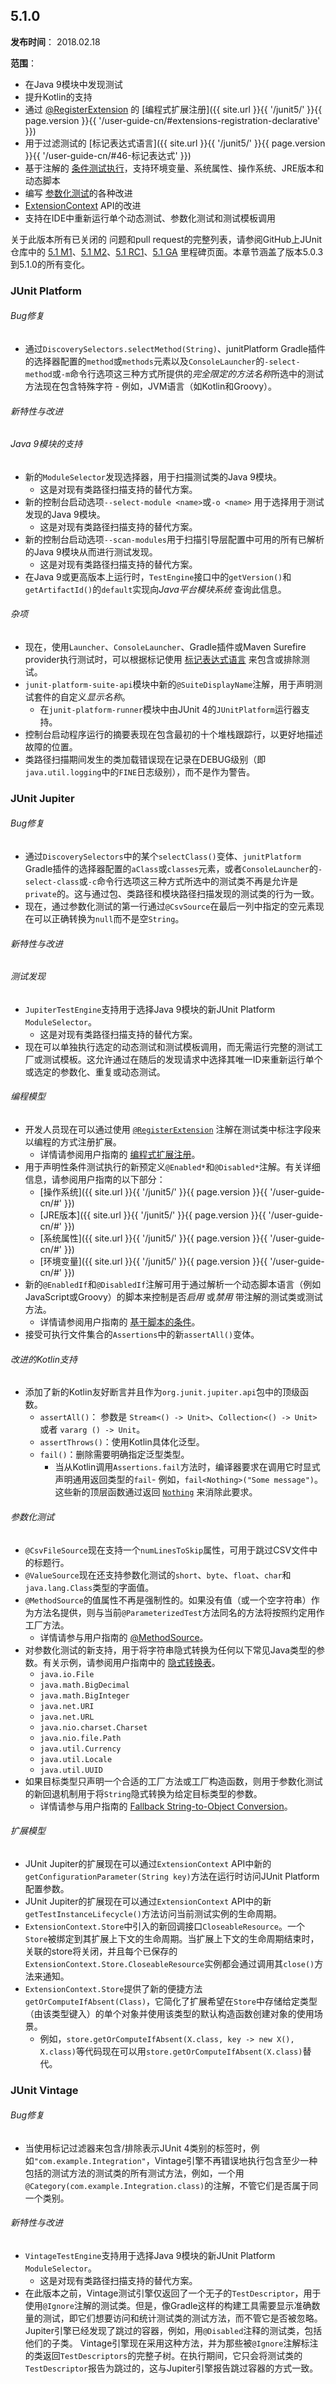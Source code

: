 ## 5.1.0

**发布时间**： 2018.02.18

**范围**：

- 在Java 9模块中发现测试
- 提升Kotlin的支持
- 通过 [@RegisterExtension](https://junit.org/junit5/docs/5.1.0/api/org/junit/jupiter/api/extension/RegisterExtension.html) 的 [编程式扩展注册]({{ site.url }}{{ '/junit5/' }}{{ page.version }}{{ '/user-guide-cn/#extensions-registration-declarative' }})
- 用于过滤测试的 [标记表达式语言]({{ site.url }}{{ '/junit5/' }}{{ page.version }}{{ '/user-guide-cn/#46-标记表达式' }})
- 基于注解的 [条件测试执行]()，支持环境变量、系统属性、操作系统、JRE版本和动态脚本
- 编写 [参数化测试]()的各种改进
- [ExtensionContext](https://junit.org/junit5/docs/5.1.0/api/org/junit/jupiter/api/extension/ExtensionContext.html) API的改进
- 支持在IDE中重新运行单个动态测试、参数化测试和测试模板调用


关于此版本所有已关闭的 问题和pull request的完整列表，请参阅GitHub上JUnit仓库中的 [5.1 M1](https://github.com/junit-team/junit5/milestone/14?closed=1)、[5.1 M2](https://github.com/junit-team/junit5/milestone/18?closed=1)、[5.1 RC1](https://github.com/junit-team/junit5/milestone/19?closed=1)、[5.1 GA](https://github.com/junit-team/junit5/milestone/20?closed=1) 里程碑页面。本章节涵盖了版本5.0.3到5.1.0的所有变化。

### JUnit Platform

###### Bug修复

- 通过`DiscoverySelectors.selectMethod(String)`、junitPlatform Gradle插件的选择器配置的`method`或`methods`元素以及`ConsoleLauncher`的`-select-method`或`-m`命令行选项这三种方式所提供的*完全限定的方法名称*所选中的测试方法现在包含特殊字符 - 例如，JVM语言（如Kotlin和Groovy）。

###### 新特性与改进

###### Java 9模块的支持

- 新的`ModuleSelector`发现选择器，用于扫描测试类的Java 9模块。
	- 这是对现有类路径扫描支持的替代方案。
- 新的控制台启动选项`--select-module <name>`或`-o <name>` 用于选择用于测试发现的Java 9模块。
	- 这是对现有类路径扫描支持的替代方案。
- 新的控制台启动选项`--scan-modules`用于扫描引导层配置中可用的所有已解析的Java 9模块从而进行测试发现。
	- 这是对现有类路径扫描支持的替代方案。
- 在Java 9或更高版本上运行时，`TestEngine`接口中的`getVersion()`和`getArtifactId()`的`default`实现向*Java平台模块系统* 查询此信息。

###### 杂项
- 现在，使用`Launcher`、`ConsoleLauncher`、Gradle插件或Maven Surefire provider执行测试时，可以根据标记使用 [标记表达式语言]() 来包含或排除测试。
- `junit-platform-suite-api`模块中新的`@SuiteDisplayName`注解，用于声明测试套件的自定义*显示名称*。
	- 在`junit-platform-runner`模块中由JUnit 4的`JUnitPlatform`运行器支持。
- 控制台启动程序运行的摘要表现在包含最初的十个堆栈跟踪行，以更好地描述故障的位置。
- 类路径扫描期间发生的类加载错误现在记录在DEBUG级别（即`java.util.logging`中的`FINE`日志级别），而不是作为警告。


### JUnit Jupiter

###### Bug修复

- 通过`DiscoverySelectors`中的某个`selectClass()`变体、`junitPlatform` Gradle插件的选择器配置的`aClass`或`classes`元素，或者`ConsoleLauncher`的`-select-class`或`-c`命令行选项这三种方式所选中的测试类不再是允许是`private`的。这与通过包、类路径和模块路径扫描发现的测试类的行为一致。
- 现在，通过参数化测试的第一行通过`@CsvSource`在最后一列中指定的空元素现在可以正确转换为`null`而不是空`String`。

###### 新特性与改进

###### 测试发现

- `JupiterTestEngine`支持用于选择Java 9模块的新JUnit Platform `ModuleSelector`。
	- 这是对现有类路径扫描支持的替代方案。
- 现在可以单独执行选定的动态测试和测试模板调用，而无需运行完整的测试工厂或测试模板。这允许通过在随后的发现请求中选择其唯一ID来重新运行单个或选定的参数化、重复或动态测试。

###### 编程模型
- 开发人员现在可以通过使用 [`@RegisterExtension`](https://junit.org/junit5/docs/5.1.0/api/org/junit/jupiter/api/extension/RegisterExtension.html) 注解在测试类中标注字段来以编程的方式注册扩展。
	- 详情请参阅用户指南的 [编程式扩展注册]()。
- 用于声明性条件测试执行的新预定义`@Enabled*`和`@Disabled*`注解。有关详细信息，请参阅用户指南的以下部分：
	- [操作系统]({{ site.url }}{{ '/junit5/' }}{{ page.version }}{{ '/user-guide-cn/#' }}) 
	- [JRE版本]({{ site.url }}{{ '/junit5/' }}{{ page.version }}{{ '/user-guide-cn/#' }}) 
	- [系统属性]({{ site.url }}{{ '/junit5/' }}{{ page.version }}{{ '/user-guide-cn/#' }}) 
	- [环境变量]({{ site.url }}{{ '/junit5/' }}{{ page.version }}{{ '/user-guide-cn/#' }}) 
- 新的`@EnabledIf`和`@DisabledIf`注解可用于通过解析一个动态脚本语言（例如JavaScript或Groovy）的脚本来控制是否*启用* 或*禁用* 带注解的测试类或测试方法。
	- 详情请参阅用户指南的 [基于脚本的条件]()。
- 接受可执行文件集合的`Assertions`中的新`assertAll()`变体。

###### 改进的Kotlin支持
- 添加了新的Kotlin友好断言并且作为`org.junit.jupiter.api`包中的顶级函数。
	- `assertAll()`： 参数是 `Stream<() -> Unit>`、`Collection<() -> Unit>`或者 `vararg () -> Unit`。
	- `assertThrows()`：使用Kotlin具体化泛型。
	- `fail()`：删除需要明确指定泛型类型。
		- 当从Kotlin调用`Assertions.fail`方法时，编译器要求在调用它时显式声明通用返回类型的`fail`- 例如，`fail<Nothing>("Some message")`。这些新的顶层函数通过返回 [`Nothing`](https://kotlinlang.org/api/latest/jvm/stdlib/kotlin/-nothing.html) 来消除此要求。

###### 参数化测试
- `@CsvFileSource`现在支持一个`numLinesToSkip`属性，可用于跳过CSV文件中的标题行。
- `@ValueSource`现在还支持参数化测试的`short`、`byte`、`float`、`char`和`java.lang.Class`类型的字面值。
- `@MethodSource`的值属性不再是强制性的。如果没有值（或一个空字符串）作为方法名提供，则与当前`@ParameterizedTest`方法同名的方法将按照约定用作工厂方法。
	- 详情请参与用户指南的 [@MethodSource]()。
- 对参数化测试的新支持，用于将字符串隐式转换为任何以下常见Java类型的参数。有关示例，请参阅用户指南中的 [隐式转换表]()。
	- `java.io.File`
	- `java.math.BigDecimal`
	- `java.math.BigInteger`
	- `java.net.URI`
	- `java.net.URL`
	- `java.nio.charset.Charset`
	- `java.nio.file.Path`
	- `java.util.Currency`
	- `java.util.Locale`
	- `java.util.UUID`
- 如果目标类型只声明一个合适的工厂方法或工厂构造函数，则用于参数化测试的新回退机制用于将`String`隐式转换为给定目标类型的参数。
	- 详情请参与用户指南的 [Fallback String-to-Object Conversion]()。

###### 扩展模型

- JUnit Jupiter的扩展现在可以通过`ExtensionContext` API中新的`getConfigurationParameter(String key)`方法在运行时访问JUnit Platform配置参数。
- JUnit Jupiter的扩展现在可以通过`ExtensionContext` API中的新`getTestInstanceLifecycle()`方法访问当前测试实例的生命周期。
- `ExtensionContext.Store`中引入的新回调接口`CloseableResource`。一个`Store`被绑定到其扩展上下文的生命周期。当扩展上下文的生命周期结束时，关联的store将关闭，并且每个已保存的`ExtensionContext.Store.CloseableResource`实例都会通过调用其`close()`方法来通知。
- `ExtensionContext.Store`提供了新的便捷方法`getOrComputeIfAbsent(Class)`，它简化了扩展希望在`Store`中存储给定类型（由该类型键入）的单个对象并使用该类型的默认构造函数创建对象的使用场景。
	- 例如，`store.getOrComputeIfAbsent(X.class, key -> new X(), X.class)`等代码现在可以用`store.getOrComputeIfAbsent(X.class)`替代。


### JUnit Vintage

###### Bug修复

- 当使用标记过滤器来包含/排除表示JUnit 4类别的标签时，例如`"com.example.Integration"`，Vintage引擎不再错误地执行包含至少一种包括的测试方法的测试类的所有测试方法，例如，一个用`@Category(com.example.Integration.class)`的注解，不管它们是否属于同一个类别。

###### 新特性与改进
- `VintageTestEngine`支持用于选择Java 9模块的新JUnit Platform `ModuleSelector`。
	- 这是对现有类路径扫描支持的替代方案。
- 在此版本之前，Vintage测试引擎仅返回了一个无子的`TestDescriptor`，用于使用`@Ignore`注解的测试类。但是，像Gradle这样的构建工具需要显示准确数量的测试，即它们想要访问和统计测试类的测试方法，而不管它是否被忽略。 Jupiter引擎已经发现了跳过的容器，例如，用`@Disabled`注释的测试类，包括他们的子类。 Vintage引擎现在采用这种方法，并为那些被`@Ignore`注解标注的类返回`TestDescriptors`的完整子树。在执行期间，它只会将测试类的`TestDescriptor`报告为跳过的，这与Jupiter引擎报告跳过容器的方式一致。
